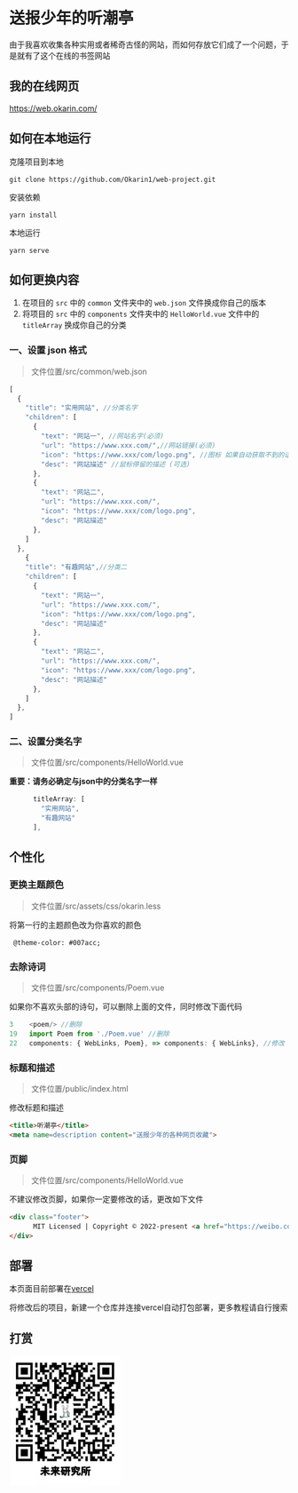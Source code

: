 # 送报少年的听潮亭

由于我喜欢收集各种实用或者稀奇古怪的网站，而如何存放它们成了一个问题，于是就有了这个在线的书签网站

## 我的在线网页
https://web.okarin.com/

## 如何在本地运行

克隆项目到本地
```
git clone https://github.com/Okarin1/web-project.git
```
安装依赖
```
yarn install
```
本地运行
```
yarn serve
```

## 如何更换内容

1. 在项目的 `src` 中的 `common` 文件夹中的 `web.json` 文件换成你自己的版本
2. 将项目的 `src` 中的 `components` 文件夹中的 `HelloWorld.vue` 文件中的 `titleArray` 换成你自己的分类

### 一、设置 json 格式

>文件位置/src/common/web.json

```js
[
  {
    "title": "实用网站", //分类名字
    "children": [
      {
        "text": "网站一", //网站名字(必须)
        "url": "https://www.xxx.com/",//网站链接(必须)
        "icon": "https://www.xxx/com/logo.png", //图标 如果自动获取不到的话可手动填入(可选)
        "desc": "网站描述" //鼠标停留的描述 (可选)
      },
      {
        "text": "网站二", 
        "url": "https://www.xxx.com/",
        "icon": "https://www.xxx/com/logo.png", 
        "desc": "网站描述" 
      },
    ]
  },
    {
    "title": "有趣网站",//分类二
    "children": [
      {
        "text": "网站一", 
        "url": "https://www.xxx.com/",
        "icon": "https://www.xxx/com/logo.png", 
        "desc": "网站描述" 
      },
      {
        "text": "网站二", 
        "url": "https://www.xxx.com/",
        "icon": "https://www.xxx/com/logo.png", 
        "desc": "网站描述" 
      },
    ]
  },
]
```
### 二、设置分类名字

>文件位置/src/components/HelloWorld.vue

**重要：请务必确定与json中的分类名字一样**

```js
      titleArray: [
        "实用网站",
        "有趣网站"
      ],
```

## 个性化

### 更换主题颜色

>文件位置/src/assets/css/okarin.less

将第一行的主题颜色改为你喜欢的颜色

```less
 @theme-color: #007acc;
```

### 去除诗词

>文件位置/src/components/Poem.vue

如果你不喜欢头部的诗句，可以删除上面的文件，同时修改下面代码

```js
3    <poem/> //删除
19   import Poem from './Poem.vue' //删除
22   components: { WebLinks, Poem}, => components: { WebLinks}, //修改
```

### 标题和描述

>文件位置/public/index.html

修改标题和描述

```html
<title>听潮亭</title>
<meta name=description content="送报少年的各种网页收藏"> 
```
### 页脚

>文件位置/src/components/HelloWorld.vue

不建议修改页脚，如果你一定要修改的话，更改如下文件

```html
<div class="footer">
      MIT Licensed | Copyright © 2022-present <a href="https://weibo.com/u/6331216566" target="_blank">@Okarin</a>
</div>
```

## 部署

本页面目前部署在[vercel](https://vercel.com/)

将修改后的项目，新建一个仓库并连接vercel自动打包部署，更多教程请自行搜索

## 打赏

<img width="200" src="./src/assets/img/alipay.jpg" alt="支付宝打赏">
